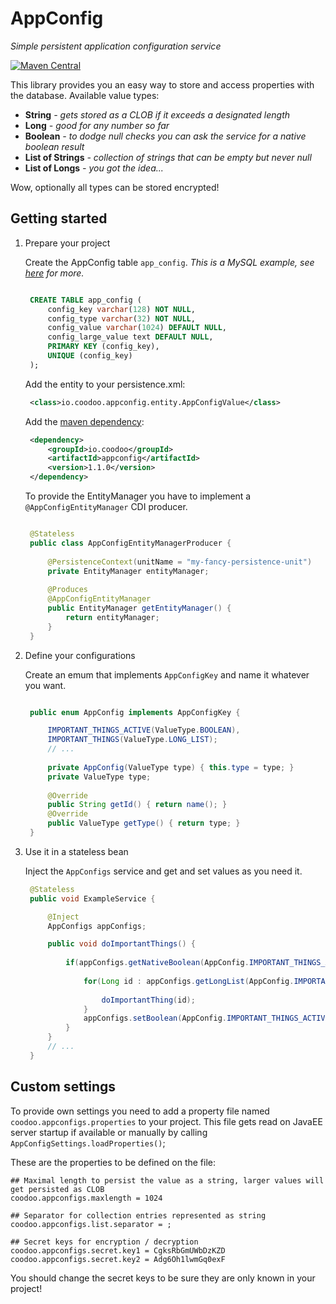 # AppConfig #

*Simple persistent application configuration service*

[![Maven Central](https://img.shields.io/maven-central/v/io.coodoo/appconfig.svg?style=flat)](http://search.maven.org/remotecontent?filepath=io/coodoo/appconfig/1.1.0/appconfig-1.1.0.jar)

This library provides you an easy way to store and access properties with the database.
Available value types:
 - **String** *- gets stored as a CLOB if it exceeds a designated length*
 - **Long** *- good for any number so far*
 - **Boolean** *- to dodge null checks you can ask the service for a native boolean result*
 - **List of Strings** *- collection of strings that can be empty but never null*
 - **List of Longs** *- you got the idea...*

Wow, optionally all types can be stored encrypted!

## Getting started

1. Prepare your project

   Create the AppConfig table `app_config`. *This is a MySQL example, see [here](https://github.com/coodoo-io/appconfig/tree/master/src/main/resources) for more.*

   ```sql
   
	CREATE TABLE app_config (
	    config_key varchar(128) NOT NULL,
	    config_type varchar(32) NOT NULL,
	    config_value varchar(1024) DEFAULT NULL,
	    config_large_value text DEFAULT NULL,
	    PRIMARY KEY (config_key),
	    UNIQUE (config_key)
	);
   
    ```
    
   Add the entity to your persistence.xml:

   ```xml
	<class>io.coodoo.appconfig.entity.AppConfigValue</class> 
   ```

   Add the [maven dependency](http://search.maven.org/#artifactdetails%7Cio.coodoo%7Cappconfig%7C1.1.0%7Cjar):

   ```xml
	<dependency>
	    <groupId>io.coodoo</groupId>
	    <artifactId>appconfig</artifactId>
	    <version>1.1.0</version>
	</dependency>
   ```
   
   To provide the EntityManager you have to implement a `@AppConfigEntityManager` CDI producer.
   
   ```java

	@Stateless
	public class AppConfigEntityManagerProducer {
	
	    @PersistenceContext(unitName = "my-fancy-persistence-unit")
	    private EntityManager entityManager;
	
	    @Produces
	    @AppConfigEntityManager
	    public EntityManager getEntityManager() {
	        return entityManager;
	    }
	}   
	```

2. Define your configurations

   Create an emum that implements `AppConfigKey` and name it whatever you want.
     

   ```java
   
	public enum AppConfig implements AppConfigKey {

	    IMPORTANT_THINGS_ACTIVE(ValueType.BOOLEAN),
	    IMPORTANT_THINGS(ValueType.LONG_LIST);
	    // ...
	
	    private AppConfig(ValueType type) { this.type = type; }
	    private ValueType type;
	
	    @Override
	    public String getId() { return name(); }
	    @Override
	    public ValueType getType() { return type; }
	}
    ```

   
3. Use it in a stateless bean

   Inject the `AppConfigs` service and get and set values as you need it.
   

   ```java
	@Stateless
	public void ExampleService {

	    @Inject
	    AppConfigs appConfigs;    

	    public void doImportantThings() {
	        
	    	if(appConfigs.getNativeBoolean(AppConfig.IMPORTANT_THINGS_ACTIVE)){
	            
	    	    for(Long id : appConfigs.getLongList(AppConfig.IMPORTANT_THINGS)){
	                
	    	        doImportantThing(id);
	    	    }
	    	    appConfigs.setBoolean(AppConfig.IMPORTANT_THINGS_ACTIVE, false);
	    	}
	    }
	    // ...
	}
    ```

   
## Custom settings

To provide own settings you need to add a property file named `coodoo.appconfigs.properties` to your project. This file gets read on JavaEE server startup if available or manually by calling `AppConfigSettings.loadProperties()`;

These are the properties to be defined on the file:
```properties
## Maximal length to persist the value as a string, larger values will get persisted as CLOB
coodoo.appconfigs.maxlength = 1024

## Separator for collection entries represented as string
coodoo.appconfigs.list.separator = ;

## Secret keys for encryption / decryption
coodoo.appconfigs.secret.key1 = CgksRbGmUWbDzKZD
coodoo.appconfigs.secret.key2 = Adg6Oh1lwmGq0exF
```
You should change the secret keys to be sure they are only known in your project!
